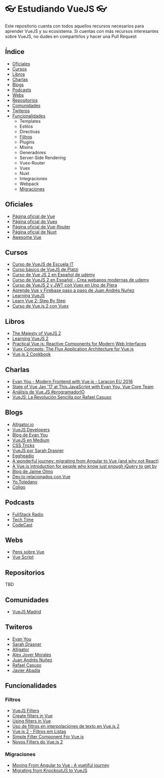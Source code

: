 # :eyeglasses: Estudiando VueJS :eyeglasses:
Este repositorio cuenta con todos aquellos recursos necesarios para aprender VueJS y su ecosistema. Si cuentas con más recursos interesantes sobre VueJS, no dudes en compartirlos y hacer una Pull Request 

## Índice

* [Oficiales](#oficiales)
* [Cursos](#cursos)
* [Libros](#libros)
* [Charlas](#charlas)
* [Blogs](#blogs)
* [Podcasts](#podcasts)
* [Webs](#webs)
* [Repositorios](#repositorios)
* [Comunidades](#comunidades)
* [Twiteros](#twiteros)
* [Funcionalidades](#funcionalidades)
  * Templates
  * Estilos
  * Directivas
  * [Filtros](#filtros)
  * Plugins
  * Mixins
  * Generadores
  * Server-Side Rendering
  * Vuex-Router
  * Vuex
  * Nuxt
  * Integraciones
  * Webpack
  * [Migraciones](#migraciones)


## Oficiales

* [Página oficial de Vue](https://vuejs.org/v2/guide/)
* [Página oficial de Vuex](https://vuex.vuejs.org/en/)
* [Página oficial de Vue-Router](https://router.vuejs.org/en/)
* [Página oficial de Nuxt](https://nuxtjs.org/guide)
* [Awesome Vue](https://github.com/vuejs/awesome-vue)

## Cursos

* [Curso de VueJS de Escuela IT](https://escuela.it/cursos/curso-desarrollo-profesional-vuejs)
* [Curso básico de VueJS de Platzi](https://platzi.com/cursos/vuejs/)
* [Curso de Vue JS 2 en Español de udemy](https://www.udemy.com/curso-de-vuejs-2-en-espanol/)
* [Curso de VueJS 2 en Español - Crea webapps modernas de udemy](https://www.udemy.com/curso-de-vuejs-2-en-espanol-crea-webapps-modernas/)
* [Curso de VueJS 2 y JWT con Vuex en Uno de Piera](https://www.uno-de-piera.com/curso-de-vuejs-2/)
* [Aprende Vue y Firebase paso a paso de Juan Andrés Nuñez](http://vue.wmedia.es/)
* [Learning VueJS](https://www.youtube.com/watch?v=1CrZX259CXk&list=PLkZU2rKh1mT-FVgtePvwmApoX-bWhwhau)
* [Learn Vue 2: Step By Step](https://laracasts.com/series/learn-vue-2-step-by-step)
* [Curso de Vue.js 2 con Vuex](https://www.cursosdesarrolloweb.es/course/curso-de-vue-js-2-con-vuex/curriculum/)

## Libros

* [The Majesty of VueJS 2](https://leanpub.com/vuejs2)
* [Learning VueJS 2](https://www.amazon.es/dp/1786469944?tag=pymlk3g3kr-20)
* [Practical Vue.js: Reactive Components for Modern Web Interfaces](https://www.amazon.es/dp/B01I61WMOQ?tag=pymlk3g3kr-20)
* [Vuex Concepts: The Flux Application Architecture for Vue.js](https://www.amazon.es/dp/B01I62LCBO?tag=pymlk3g3kr-20)
* [Vue.js 2 Cookbook](https://www.amazon.es/dp/B01N6VAO4P?tag=pymlk3g3kr-20)

## Charlas

* [Evan You - Modern Frontend with Vue.js - Laracon EU 2016](https://www.youtube.com/watch?v=D_z-RAweP1k&list=PLQO-BHKSAJUJh0B-QpQrBH5AAdZ1RozkI&index=4)
* [State of Vue Jan '17 at This.JavaScript with Evan You, Vue Core Team](https://www.youtube.com/watch?v=E84m5KrzOZk&list=PLQO-BHKSAJUJh0B-QpQrBH5AAdZ1RozkI&index=17)
* [Análisis de Vue.JS #programadorIO](https://www.youtube.com/watch?v=gbnqzguSjRQ)
* [VueJS: La Revolución Sencilla por Rafael Casuso](https://www.todojs.com/directo-vuejs-la-revolucion-sencilla-rafael-casuso/)

## Blogs

* [Alligator.io](https://alligator.io/vuejs/)
* [VueJS Developers](http://vuejsdevelopers.com/)
* [Blog de Evan You](http://blog.evanyou.me/)
* [VueJS en Medium](https://medium.com/tag/vuejs)
* [CSS Tricks](https://css-tricks.com/search-results/?q=vuejs)
* [VueJS por Sarah Drasner](https://css-tricks.com/author/sdrasner/)
* [Eggheadio](https://egghead.io/search?q=vuejs)
* [A wonderful journey: migrating from Angular to Vue (and why not React)](http://tech.glovoapp.com/a-wonderful-journey-migrating-from-angular-to-vue-js/)
* [A Vue.js introduction for people who know just enough jQuery to get by](https://medium.freecodecamp.com/vue-js-introduction-for-people-who-know-just-enough-jquery-to-get-by-eab5aa193d77)
* [Blog de Jaime Olmo](http://www.jaimeolmo.com/tag/vuejs/)
* [Dev.to relacionados con Vue](https://dev.to/t/vuejs)
* [Yo.Toledano](https://yo.toledano.org/tag/vuejs.html)
* [Coligo](https://coligo.io/tag/vue)

## Podcasts

* [FullStack Radio](http://www.fullstackradio.com/30)
* [Tech Time](https://soundcloud.com/techtime/vue-js)
* [CodeCast](https://soundcloud.com/codecasts/2-falando-sobre-vuejs-e-web-components)

## Webs 

* [Pens sobre Vue](https://codepen.io/tag/vuejs/)
* [Vue Script](http://www.vuescript.com/)

## Repositorios

TBD

## Comunidades

* [VueJS Madrid](https://www.meetup.com/es-ES/VueJS-Madrid/)

## Twiteros

* [Evan You](https://twitter.com/youyuxi)
* [Sarah Drasner](https://twitter.com/sarah_edo)
* [Alligator](https://twitter.com/alligatorio)
* [Alex Jover Morales](https://twitter.com/alexjoverm)
* [Juan Andrés Nuñez](https://twitter.com/juanwmedia)
* [Rafael Casuso](https://twitter.com/Rafael_Casuso)
* [Javier Abadía](https://twitter.com/javierabadia)

## Funcionalidades

### Filtros 

* [VueJS Filters](https://coligo.io/vuejs-filters/)
* [Create filters in Vue](https://egghead.io/lessons/vue-create-filters-in-vue-js)
* [Using filters in Vue](https://css-tricks.com/using-filters-vue-js/)
* [Uso de filtros en interpolaciones de texto en Vue.js 2](https://styde.net/uso-de-filtros-en-interpolaciones-de-texto-en-vue-js-2/)
* [Vue.js 2 - Filtros em Listas](http://www.vuejs-brasil.com.br/vue-js-2-filtros-em-listas/)
* [Simple Filter Component For Vue.js](http://www.vuescript.com/simple-filter-component-vue-js/)
* [Novos Filters do Vue.js 2](http://andreybleme.com/2016-11-19/filters-vuejs-20/)

### Migraciones

* [Moving From Angular to Vue : A vuetiful journey](https://dev.to/hemantisme/moving-from-angular-to-vue--a-vuetiful-journey)
* [Migrating from KnockoutJS to VueJS](https://jes.al/2017/05/migrating-from-knockoutjs-to-vuejs/)
